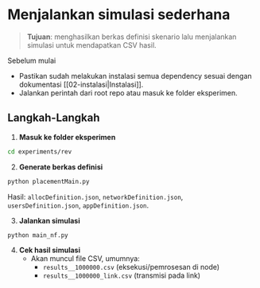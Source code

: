 # Menjalankan simulasi sederhana

> **Tujuan**: menghasilkan berkas definisi skenario lalu menjalankan simulasi untuk mendapatkan CSV hasil.

Sebelum mulai
- Pastikan sudah melakukan instalasi semua dependency sesuai dengan dokumentasi [[02-instalasi|Instalasi]].
- Jalankan perintah dari root repo atau masuk ke folder eksperimen.

## Langkah-Langkah

1. **Masuk ke folder eksperimen**

```bash
cd experiments/rev
```

2. **Generate berkas definisi**

```bash
python placementMain.py
```

Hasil: `allocDefinition.json`, `networkDefinition.json`, `usersDefinition.json`, `appDefinition.json`.

3. **Jalankan simulasi**

```bash
python main_nf.py
```

4. **Cek hasil simulasi**
    - Akan muncul file CSV, umumnya:
        - `results__1000000.csv` (eksekusi/pemrosesan di node)
        - `results__1000000_link.csv` (transmisi pada link)